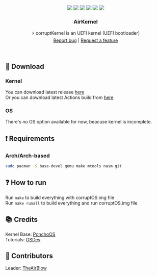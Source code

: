 <p align="center">
<img src="https://img.shields.io/github/contributors/corruptOS/corruptKernel.svg"/>
<img src="https://img.shields.io/github/forks/corruptOS/corruptKernel.svg"/>
<img src="https://img.shields.io/github/stars/corruptOS/corruptKernel.svg"/>
<img src="https://img.shields.io/github/issues/corruptOS/corruptKernel.svg"/>
<img src="https://github.com/corruptOS/corruptKernel/actions/workflows/build.yml/badge.svg"/>
<img src="https://app.codacy.com/project/badge/Grade/07eccca76af44130928ab52eb2da0800"/>
</p>
  <h3 align="center">AirKernel</h3>
  <p align="center">
  ⚡ corruptKernel is an UEFI kernel (UEFI bootloader)
  <br/>
  <a href="https://github.com/corruptOS/corruptKernel/issues/new?labels=bug">Report bug</a>
  |
  <a href="https://github.com/corruptOS/corruptKernel/issues/new?labels=feature">Request a feature</a>
  </p>
<br/>

## 📲 Download
### Kernel
You can download latest release [here](https://github.com/corruptOS/corruptKernel/releases)<br/>
Or you can download latest Actions build from [here](https://github.com/corruptOS/corruptKernel/actions)<br/>
### OS
There's no OS option available for now, beacuse kernel is incomplete.
## ❗️ Requirements
### Arch/Arch-based
```sh
sudo pacman -S base-devel qemu make mtools nasm git
```
## ❓ How to run
Run `make` to build everything with corruptOS.img file</br>
Run `make runall` to build everything and run corruptOS.img file
## 📚 Credits
Kernel Base: [PonchoOS](https://github.com/absurdponcho/ponchoos)</br>
Tutorials: [OSDev](https://wiki.osdev.org)

## 👥 Contributors
Leader: [TheAirBlow](https://github.com/theairblow)